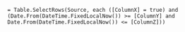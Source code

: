     = Table.SelectRows(Source, each ([ColumnX] = true) and (Date.From(DateTime.FixedLocalNow()) >= [ColumnY] and Date.From(DateTime.FixedLocalNow()) <= [ColumnZ]))
